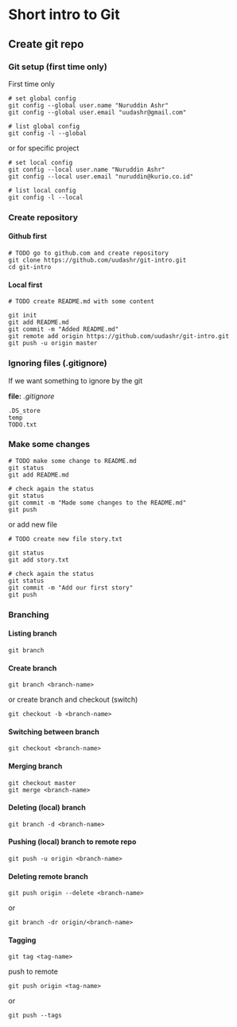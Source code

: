 # Short intro to Git

## Create git repo 

### Git setup (first time only)

First time only

```shell
# set global config
git config --global user.name "Nuruddin Ashr"
git config --global user.email "uudashr@gmail.com"

# list global config
git config -l --global 
```



or for specific project

```shell
# set local config
git config --local user.name "Nuruddin Ashr"
git config --local user.email "nuruddin@kurio.co.id"

# list local config
git config -l --local
```

### Create repository

#### Github first

```shell
# TODO go to github.com and create repository
git clone https://github.com/uudashr/git-intro.git
cd git-intro
```



#### Local first

```shell
# TODO create README.md with some content

git init
git add README.md
git commit -m "Added README.md"
git remote add origin https://github.com/uudashr/git-intro.git
git push -u origin master
```



### Ignoring files (.gitignore)

If we want something to ignore by the git

**file:** *.gitignore*

```
.DS_store
temp
TODO.txt
```

### Make some changes

```shell
# TODO make some change to README.md
git status
git add README.md

# check again the status
git status
git commit -m "Made some changes to the README.md"
git push
```

or add new file

```shell
# TODO create new file story.txt

git status
git add story.txt

# check again the status
git status
git commit -m "Add our first story"
git push
```



### Branching

#### Listing branch

```shell
git branch
```



#### Create branch

```shell
git branch <branch-name>
```



or create branch and checkout (switch)

```shell
git checkout -b <branch-name>
```



#### Switching between branch

```shell
git checkout <branch-name>
```



#### Merging branch

```shell
git checkout master
git merge <branch-name>
```



#### Deleting (local) branch

```shell
git branch -d <branch-name>
```



#### Pushing (local) branch to remote repo

```shell
git push -u origin <branch-name>
```



#### Deleting remote branch

```shell
git push origin --delete <branch-name>
```

or

```shell
git branch -dr origin/<branch-name>
```



#### Tagging

```shell
git tag <tag-name>
```



push to remote

```shell
git push origin <tag-name>
```

or 

```shell
git push --tags
```

